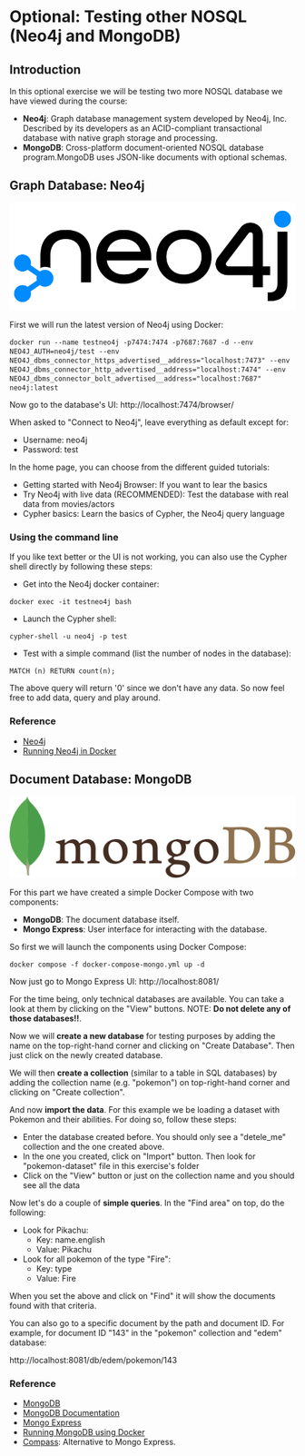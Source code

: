 # Optional: Testing other NOSQL (Neo4j and MongoDB)

## Introduction

In this optional exercise we will be testing two more NOSQL database we have viewed during the course:

* **Neo4j**: Graph database management system developed by Neo4j, Inc. Described by its developers as an ACID-compliant transactional database with native graph storage and processing.
* **MongoDB**: Cross-platform document-oriented NOSQL database program.MongoDB uses JSON-like documents with optional schemas.

## Graph Database: Neo4j

![Neo4j Logo](../../img/neo4j-logo.png)

First we will run the latest version of Neo4j using Docker:

```
docker run --name testneo4j -p7474:7474 -p7687:7687 -d --env NEO4J_AUTH=neo4j/test --env NEO4J_dbms_connector_https_advertised__address="localhost:7473" --env NEO4J_dbms_connector_http_advertised__address="localhost:7474" --env NEO4J_dbms_connector_bolt_advertised__address="localhost:7687" neo4j:latest
```

Now go to the database's UI: http://localhost:7474/browser/

When asked to "Connect to Neo4j", leave everything as default except for:

* Username: neo4j
* Password: test

In the home page, you can choose from the different guided tutorials:

* Getting started with Neo4j Browser: If you want to lear the basics
* Try Neo4j with live data (RECOMMENDED): Test the database with real data from movies/actors
* Cypher basics: Learn the basics of Cypher, the Neo4j query language

### Using the command line

If you like text better or the UI is not working, you can also use the Cypher shell directly by following these steps:

* Get into the Neo4j docker container:

```
docker exec -it testneo4j bash
```

* Launch the Cypher shell:

```
cypher-shell -u neo4j -p test
```

* Test with a simple command (list the number of nodes in the database):

```
MATCH (n) RETURN count(n);
```

The above query will return '0' since we don't have any data. So now feel free to add data, query and play around.

### Reference

* [Neo4j](https://neo4j.com/)
* [Running Neo4j in Docker](https://neo4j.com/developer/docker-run-neo4j/)

## Document Database: MongoDB

![MongoDB Logo](../../img/mongodb-logo.png)

For this part we have created a simple Docker Compose with two components:

* **MongoDB**: The document database itself.
* **Mongo Express**: User interface for interacting with the database.

So first we will launch the components using Docker Compose:

```
docker compose -f docker-compose-mongo.yml up -d 
```

Now just go to Mongo Express UI: http://localhost:8081/

For the time being, only technical databases are available. You can take a look at them by clicking on the "View" buttons. NOTE: **Do not delete any of those databases!!**.

Now we will **create a new database** for testing purposes by adding the name on the top-right-hand corner and clicking on "Create Database". Then just click on the newly created database.

We will then **create a collection** (similar to a table in SQL databases) by adding the collection name (e.g. "pokemon") on top-right-hand corner and clicking on "Create collection".

And now **import the data**. For this example we be loading a dataset with Pokemon and their abilities. For doing so, follow these steps:

* Enter the database created before. You should only see a "detele_me" collection and the one created above.
* In the one you created, click on "Import" button. Then look for "pokemon-dataset" file in this exercise's folder 
* Click on the "View" button or just on the collection name and you should see all the data

Now let's do a couple of **simple queries**. In the "Find area" on top, do the following:

* Look for Pikachu:
  * Key: name.english
  * Value: Pikachu
* Look for all pokemon of the type "Fire":
  * Key: type
  * Value: Fire

When you set the above and click on "Find" it will show the documents found with that criteria.

You can also go to a specific document by the path and document ID. For example, for document ID "143" in the "pokemon" collection and "edem" database:

http://localhost:8081/db/edem/pokemon/143

### Reference

* [MongoDB](https://www.mongodb.com/home)
* [MongoDB Documentation](https://www.mongodb.com/docs/)
* [Mongo Express](https://github.com/mongo-express/mongo-express)
* [Running MongoDB using Docker](https://www.mongodb.com/compatibility/docker)
* [Compass](https://www.mongodb.com/products/compass): Alternative to Mongo Express.